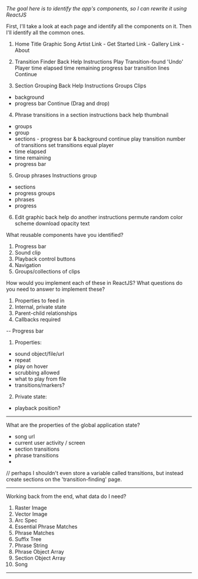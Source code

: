 *The goal here is to identify the app's components, so I can rewrite it using ReactJS*

First, I'll take a look at each page and identify all the components on it. Then I'll identify all the common ones. 

1. Home
Title
Graphic
Song 
Artist
Link - Get Started
Link - Gallery
Link - About

2. Transition Finder
Back
Help
Instructions
Play
Transition-found
'Undo'
Player
 time elapsed
 time remaining
 progress bar
 transition lines
Continue

3. Section Grouping
Back
Help
Instructions
Groups
Clips
 - background
 - progress bar
Continue
(Drag and drop)

4. Phrase transitions in a section
instructions
back
help
thumbnail
 - groups
  - group
   - sections
    - progress bar & background
continue
play
transition
number of transitions
set transitions equal
player
 - time elapsed
 - time remaining
 - progress bar

5. Group phrases
Instructions
group
 - sections
 - progress
groups
 - phrases
  - progress

6. Edit graphic
back
help
do another
instructions
permute random
color scheme
download
opacity
text


What reusable components have you identified? 
1. Progress bar
2. Sound clip
3. Playback control buttons
4. Navigation
5. Groups/collections of clips

How would you implement each of these in ReactJS?
What questions do you need to answer to implement these?
1. Properties to feed in
2. Internal, private state
3. Parent-child relationships
4. Callbacks required

--
Progress bar
1. Properties: 
 - sound object/file/url
 - repeat
 - play on hover
 - scrubbing allowed
 - what to play from file
 - transitions/markers? 
2. Private state: 
 - playback position? 


---
What are the properties of the global application state? 
 - song url
 - current user activity / screen
 - section transitions
 - phrase transitions
 - 

// perhaps I shouldn't even store a variable called transitions, but instead create sections on the 'transition-finding' page.

----
Working back from the end, what data do I need? 
1. Raster Image 
2. Vector Image
3. Arc Spec
4. Essential Phrase Matches
5. Phrase Matches
6. Suffix Tree
7. Phrase String
8. Phrase Object Array
9. Section Object Array
10. Song

----
